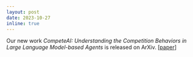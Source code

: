 ```yaml
---
layout: post
date: 2023-10-27
inline: true
---
```


Our new work *CompeteAI: Understanding the Competition Behaviors in Large Language Model-based Agents* is released on ArXiv. [[paper](https://arxiv.org/abs/2310.17512)]